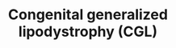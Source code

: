 ---
annotations:
- id: DOID:0111138
  parent: genetic disease
  type: Disease Ontology
  value: congenital generalized lipodystrophy type 4
- id: DOID:0050585
  parent: genetic disease
  type: Disease Ontology
  value: congenital generalized lipodystrophy
- id: PW:0000013
  parent: disease pathway
  type: Pathway Ontology
  value: disease pathway
- id: DOID:0111135
  parent: genetic disease
  type: Disease Ontology
  value: congenital generalized lipodystrophy type 1
- id: DOID:0111136
  parent: genetic disease
  type: Disease Ontology
  value: congenital generalized lipodystrophy type 2
- id: DOID:0111137
  parent: genetic disease
  type: Disease Ontology
  value: congenital generalized lipodystrophy type 3
authors:
- UlasBabayigit
- Eweitz
- Fehrhart
- Egonw
communities:
- RareDiseases
description: Congenital generalized lipodystrophy (CGL) is divided into four subtypes.
  Type 1 is mainly caused by mutations in AGPAT2 gene, subtype 2 by BSCL2 mutations,
  type  3 by CAV1 mutations and type 4 by CAVIN1 mutations.   Patients with CGL show
  a near total absence of body fat which starts either at birth or shortly after.
  There are also metabolic abnormalities. Type 1 CGL shows loss of metabolically active
  adipose tissue. Type 2 CGL has a general absence of adipose tissue. Patients with
  type 3 CGL show vitamin D resistance, hypocalcemia, hypomagnesemia and have a short
  stature. Patients with type 4 CGL show myopathy, skeletal abnormalities, cardiac
  arrhythmias, pyloric stenosis and gastrointestinal motility problems.
last-edited: 2021-06-20
ndex: 4852dffc-da33-11eb-b666-0ac135e8bacf
organisms:
- Homo sapiens
redirect_from:
- /index.php/Pathway:WP5101
- /instance/WP5101
revision: null
schema-jsonld:
- '@context': https://schema.org/
  '@id': https://wikipathways.github.io/pathways/WP5101.html
  '@type': Dataset
  creator:
    '@type': Organization
    name: WikiPathways
  description: Congenital generalized lipodystrophy (CGL) is divided into four subtypes.
    Type 1 is mainly caused by mutations in AGPAT2 gene, subtype 2 by BSCL2 mutations,
    type  3 by CAV1 mutations and type 4 by CAVIN1 mutations.   Patients with CGL
    show a near total absence of body fat which starts either at birth or shortly
    after. There are also metabolic abnormalities. Type 1 CGL shows loss of metabolically
    active adipose tissue. Type 2 CGL has a general absence of adipose tissue. Patients
    with type 3 CGL show vitamin D resistance, hypocalcemia, hypomagnesemia and have
    a short stature. Patients with type 4 CGL show myopathy, skeletal abnormalities,
    cardiac arrhythmias, pyloric stenosis and gastrointestinal motility problems.
  keywords:
  - (CGL)
  - AGPAT2
  - AKT2
  - BSCL2
  - CAV1
  - CAVIN1
  - CGL type 1
  - CGL type 2
  - CGL type 3
  - CGL type 4
  - Congenital Generalized Lipodystrophy
  - DGAT1
  - DGAT2
  - Diacylglycerol
  - FYN
  - GPAT3
  - GRB2
  - Glycerol-3-phosphate
  - HIF1A
  - INS
  - IRS1
  - ITGB4
  - LPIN1
  - LPIN2
  - LPIN3
  - Lysophosphatidic acid
  - PI3K
  - Phosphatidic acid
  - RAS-ERK
  - Seipin
  - Triacylglycerol
  license: CC0
  name: Congenital generalized lipodystrophy (CGL)
seo: CreativeWork
title: Congenital generalized lipodystrophy (CGL)
wpid: WP5101
---